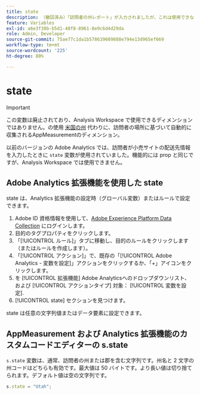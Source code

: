 ```yaml
---
title: state
description: （撤回済み）「訪問者の州レポート」が入力されましたが、これは使用できなくなりました。
feature: Variables
exl-id: a6e3f30b-b5d1-48f8-8961-8e9c6d4d29da
role: Admin, Developer
source-git-commit: 75ae77c1da1b578639609888e794e13d965ef669
workflow-type: tm+mt
source-wordcount: '225'
ht-degree: 80%

---
```


# state

>[!IMPORTANT]
>
>この変数は廃止されており、Analysis Workspace で使用できるディメンションではありません。の使用 [米国の州](/help/components/dimensions/us-states.md) 代わりに、訪問者の場所に基づいて自動的に収集されるAppMeasurementのディメンション。

以前のバージョンの Adobe Analytics では、訪問者が小売サイトの配送先情報を入力したときに `state` 変数が使用されていました。機能的には prop と同じですが、Analysis Workspace では使用できません。

## Adobe Analytics 拡張機能を使用した state

state は、Analytics 拡張機能の設定時（グローバル変数）またはルールで設定できます。

1. Adobe ID 資格情報を使用して、[Adobe Experience Platform Data Collection](https://experience.adobe.com/data-collection) にログインします。
2. 目的のタグプロパティをクリックします。
3. 「[!UICONTROL ルール]」タブに移動し、目的のルールをクリックします（またはルールを作成します）。
4. 「[!UICONTROL アクション]」で、既存の「[!UICONTROL Adobe Analytics - 変数を設定]」アクションをクリックするか、「+」アイコンをクリックします。
5. を [!UICONTROL 拡張機能] Adobe Analyticsへのドロップダウンリスト、および [!UICONTROL アクションタイプ] 対象： [!UICONTROL 変数を設定].
6. [!UICONTROL state] セクションを見つけます。

state は任意の文字列値またはデータ要素に設定できます。

## AppMeasurement および Analytics 拡張機能のカスタムコードエディターの s.state

`s.state` 変数は、通常、訪問者の州または郡を含む文字列です。州名と 2 文字の州コードはどちらも有効です。最大値は 50 バイトです。より長い値は切り捨てられます。デフォルト値は空の文字列です。

```js
s.state = "Utah";
```

